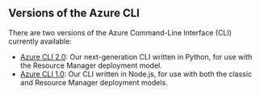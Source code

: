 ## Versions of the Azure CLI

There are two versions of the Azure Command-Line Interface (CLI) currently available:

* [Azure CLI 2.0](../articles/storage/common/storage-azure-cli.md): Our next-generation CLI written in Python, for use with the Resource Manager deployment model.
* [Azure CLI 1.0](../articles/storage/common/storage-azure-cli-nodejs.md): Our CLI written in Node.js, for use with both the classic and Resource Manager deployment models.
